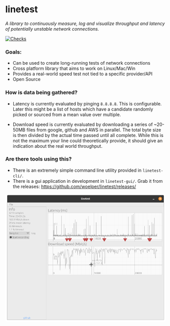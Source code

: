 # linetest

_A library to continuously measure, log and visualize throughput and latency of potentially unstable network connections._

[![Checks](https://github.com/woelper/linetest/actions/workflows/run_tests.yml/badge.svg)](https://github.com/woelper/linetest/actions/workflows/run_tests.yml)

### Goals:
- Can be used to create long-running tests of network connections
- Cross platform library that aims to work on Linux/Mac/Win
- Provides a real-world speed test not tied to a specific provider/API
- Open Source

### How is data being gathered?

- Latency is currently evaluated by pinging `8.8.8.8`. This is configurable. Later this might be a list of hosts which have a candidate randomly picked or sourced from a mean value over multiple.

- Download speed is currently evaluated by downloading a series of ~20-50MB files from google, github and AWS in parallel. The total byte size is then divided by the actual time passed until all complete. While this is not the maximum your line could theoretically provide, it should give an indication about the real world throughput.

### Are there tools using this?
- There is an extremely simple command line utility provided in `linetest-cli/`.
- There is a gui application in development in `linetest-gui/`. Grab it from the releases:
https://github.com/woelper/linetest/releases/

![shot](gui.png)